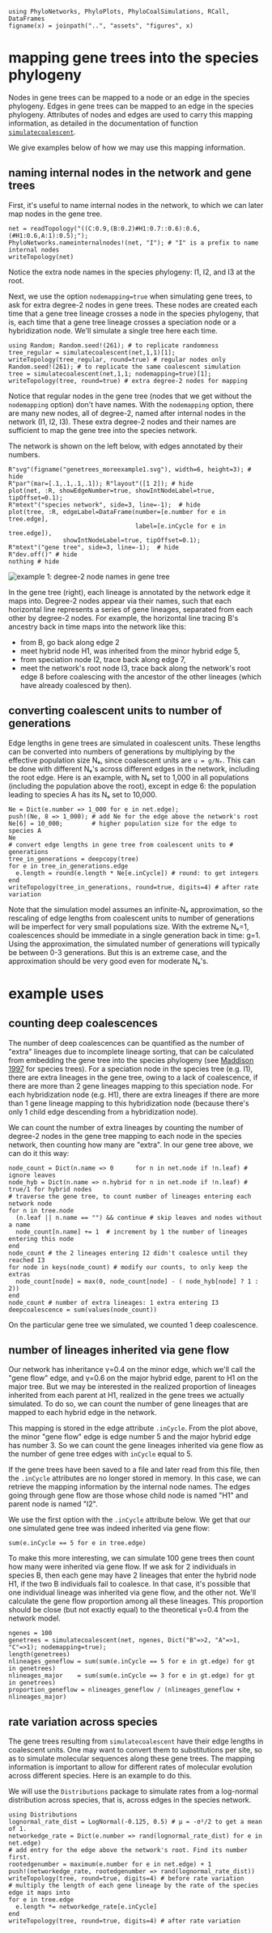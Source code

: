 ```@setup mapping
using PhyloNetworks, PhyloPlots, PhyloCoalSimulations, RCall, DataFrames
figname(x) = joinpath("..", "assets", "figures", x)
```
# mapping gene trees into the species phylogeny

Nodes in gene trees can be mapped to a node or an edge in the species phylogeny.
Edges in gene trees can be mapped to an edge in the species phylogeny.
Attributes of nodes and edges are used to carry this mapping information,
as detailed in the documentation of function [`simulatecoalescent`](@ref).

We give examples below of how we may use this mapping information.

## naming internal nodes in the network and gene trees

First, it's useful to name internal nodes in the network, to which we
can later map nodes in the gene tree.

```@repl mapping
net = readTopology("((C:0.9,(B:0.2)#H1:0.7::0.6):0.6,(#H1:0.6,A:1):0.5);");
PhyloNetworks.nameinternalnodes!(net, "I"); # "I" is a prefix to name internal nodes
writeTopology(net)
```

Notice the extra node names in the species phylogeny: I1, I2, and I3 at the root.

Next, we use the option `nodemapping=true` when simulating gene trees,
to ask for extra degree-2 nodes in gene trees. These nodes are created each time
that a gene tree lineage crosses a node in the species phylogeny, that is,
each time that a gene tree lineage crosses a speciation node or a hybridization node.
We'll simulate a single tree here each time.

```@repl mapping
using Random; Random.seed!(261); # to replicate randomness
tree_regular = simulatecoalescent(net,1,1)[1];
writeTopology(tree_regular, round=true) # regular nodes only
Random.seed!(261); # to replicate the same coalescent simulation
tree = simulatecoalescent(net,1,1; nodemapping=true)[1];
writeTopology(tree, round=true) # extra degree-2 nodes for mapping
```

Notice that regular nodes in the gene tree (nodes that we get without the
`nodemapping` option) don't have names. With the `nodemapping` option, there are
many new nodes, all of degree-2, named after internal nodes in the network
(I1, I2, I3). These extra degree-2 nodes and their names are sufficient to map
the gene tree into the species network.

The network is shown on the left below, with edges annotated by their numbers.

```@example mapping
R"svg"(figname("genetrees_moreexample1.svg"), width=6, height=3); # hide
R"par"(mar=[.1,.1,.1,.1]); R"layout"([1 2]); # hide
plot(net, :R, showEdgeNumber=true, showIntNodeLabel=true, tipOffset=0.1);
R"mtext"("species network", side=3, line=-1);  # hide
plot(tree, :R, edgeLabel=DataFrame(number=[e.number for e in tree.edge],
                                   label=[e.inCycle for e in tree.edge]),
               showIntNodeLabel=true, tipOffset=0.1);
R"mtext"("gene tree", side=3, line=-1);  # hide
R"dev.off()" # hide
nothing # hide
```
![example 1: degree-2 node names in gene tree](../assets/figures/genetrees_moreexample1.svg)

In the gene tree (right), each lineage is annotated by the network
edge it maps into. Degree-2 nodes appear via their names, such that each
horizontal line represents a series of gene lineages, separated from each other
by degree-2 nodes.
For example, the horizontal line tracing B's ancestry back in time maps into the
network like this:
- from B, go back along edge 2
- meet hybrid node H1, was inherited from the minor hybrid edge 5,
- from speciation node I2, trace back along edge 7,
- meet the network's root node I3, trace back along the network's root edge 8
  before coalescing with the ancestor of the other lineages (which have already
  coalesced by then).

## converting coalescent units to number of generations

Edge lengths in gene trees are simulated in coalescent units.
These lengths can be converted into numbers of generations by multiplying by
the effective population size Nₑ, since coalescent units are `u = g/Nₑ`.
This can be done with different Nₑ's across different edges in the network,
including the root edge. Here is an example, with Nₑ set to 1,000 in all
populations (including the population above the root),
except in edge 6: the population leading to species A has its Nₑ set to 10,000.

```@repl mapping
Ne = Dict(e.number => 1_000 for e in net.edge);
push!(Ne, 8 => 1_000); # add Ne for the edge above the network's root
Ne[6] = 10_000;        # higher population size for the edge to species A
Ne
# convert edge lengths in gene tree from coalescent units to # generations
tree_in_generations = deepcopy(tree)
for e in tree_in_generations.edge
  e.length = round(e.length * Ne[e.inCycle]) # round: to get integers
end
writeTopology(tree_in_generations, round=true, digits=4) # after rate variation
```

Note that the simulation model assumes an infinite-Nₑ approximation,
so the rescaling of edge lengths from coalescent units to number of generations
will be imperfect for very small populations size. With the extreme Nₑ=1,
coalescences should be immediate in a single generation back in time: g=1.
Using the approximation, the simulated number of generations will typically be
between 0-3 generations. But this is an extreme case, and the approximation
should be very good even for moderate Nₑ's.

# example uses

##  counting deep coalescences

The number of deep coalescences can be quantified as the number of
"extra" lineages due to incomplete lineage sorting, that can be calculated
from embedding the gene tree into the species phylogeny
(see [Maddison 1997](https://doi.org/10.1093/sysbio/46.3.523) for species trees).
For a speciation node in the species tree (e.g. I1), there are extra lineages
in the gene tree, owing to a lack of coalescence, if there are more than 2 gene
lineages mapping to this speciation node.
For each hybridization node (e.g. H1), there are extra lineages if there are
more than 1 gene lineage mapping to this hybridization node
(because there's only 1 child edge descending from a hybridization node).

We can count the number of extra lineages by counting the number of degree-2
nodes in the gene tree mapping to each node in the species network, then
counting how many are "extra".
In our gene tree above, we can do it this way:

```@repl mapping
node_count = Dict(n.name => 0      for n in net.node if !n.leaf) # ignore leaves
node_hyb = Dict(n.name => n.hybrid for n in net.node if !n.leaf) # true/1 for hybrid nodes
# traverse the gene tree, to count number of lineages entering each network node
for n in tree.node
  (n.leaf || n.name == "") && continue # skip leaves and nodes without a name
  node_count[n.name] += 1  # increment by 1 the number of lineages entering this node
end
node_count # the 2 lineages entering I2 didn't coalesce until they reached I3
for node in keys(node_count) # modify our counts, to only keep the extras
  node_count[node] = max(0, node_count[node] - ( node_hyb[node] ? 1 : 2))
end
node_count # number of extra lineages: 1 extra entering I3
deepcoalescence = sum(values(node_count))
```
On the particular gene tree we simulated, we counted 1 deep coalescence.

## number of lineages inherited via gene flow

Our network has inheritance γ=0.4 on the minor edge, which we'll call the
"gene flow" edge, and γ=0.6 on the major hybrid edge, parent to H1 on the major tree.
But we may be interested in the realized proportion of lineages inherited
from each parent at H1, realized in the gene trees we actually simulated.
To do so, we can count the number of gene lineages that are mapped to each
hybrid edge in the network.

This mapping is stored in the edge attribute `.inCycle`.
From the plot above, the minor "gene flow" edge is edge number 5 and the
major hybrid edge has number 3.
So we can count the gene lineages inherited via gene flow
as the number of gene tree edges with `inCycle` equal to 5.

If the gene trees have been saved to a file and later read from this file,
then the `.inCycle` attributes are no longer stored in memory. In this case,
we can retrieve the mapping information by the internal node names.
The edges going through gene flow are those whose child node is named "H1"
and parent node is named "I2".

We use the first option with the `.inCycle` attribute below.
We get that our one simulated gene tree was indeed inherited via gene flow:

```@repl mapping
sum(e.inCycle == 5 for e in tree.edge)
```

To make this more interesting, we can simulate 100 gene trees
then count how many were inherited via gene flow. If we ask for 2 individuals
in species B, then each gene may have 2 lineages that enter the hybrid node H1,
if the two B individuals fail to coalesce. In that case, it's possible that one
individual lineage was inherited via gene flow, and the other not.
We'll calculate the gene flow proportion among all these lineages.
This proportion should be close (but not exactly equal) to the theoretical
γ=0.4 from the network model.

```@repl mapping
ngenes = 100
genetrees = simulatecoalescent(net, ngenes, Dict("B"=>2, "A"=>1, "C"=>1); nodemapping=true);
length(genetrees)
nlineages_geneflow = sum(sum(e.inCycle == 5 for e in gt.edge) for gt in genetrees)
nlineages_major    = sum(sum(e.inCycle == 3 for e in gt.edge) for gt in genetrees)
proportion_geneflow = nlineages_geneflow / (nlineages_geneflow + nlineages_major)
```

## rate variation across species

The gene trees resulting from `simulatecoalescent` have their edge lengths
in coalescent units. One may want to convert them to substitutions per site,
so as to simulate molecular sequences along these gene trees.
The mapping information is important to allow for different rates of molecular
evolution across different species. Here is an example to do this.

We will use the `Distributions` package to simulate rates from a log-normal
distribution across species, that is, across edges in the species network.

```@repl mapping
using Distributions
lognormal_rate_dist = LogNormal(-0.125, 0.5) # μ = -σ²/2 to get a mean of 1.
networkedge_rate = Dict(e.number => rand(lognormal_rate_dist) for e in net.edge)
# add entry for the edge above the network's root. Find its number first.
rootedgenumber = maximum(e.number for e in net.edge) + 1
push!(networkedge_rate, rootedgenumber => rand(lognormal_rate_dist))
writeTopology(tree, round=true, digits=4) # before rate variation
# multiply the length of each gene lineage by the rate of the species edge it maps into
for e in tree.edge
  e.length *= networkedge_rate[e.inCycle]
end
writeTopology(tree, round=true, digits=4) # after rate variation
```
